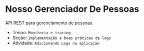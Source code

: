 # Nosso Gerenciador De Pessoas

API REST para gerenciamento de pessoas. 

* Treino: `Monitoria e tracing`
* Seção: `Implementação e boas práticas de logs`
* Atividade: `Adicionando Logs na aplicação`
